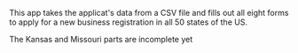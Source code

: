 This app takes the applicat's data from a CSV file and fills out all eight forms to apply for a new business registration in all 50 states of the US.

The Kansas and Missouri parts are incomplete yet
